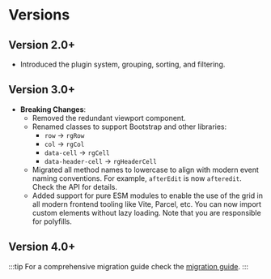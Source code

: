 # Versions

## Version 2.0+

-   Introduced the plugin system, grouping, sorting, and filtering.

## Version 3.0+

-   **Breaking Changes**:
    -   Removed the redundant viewport component.
    -   Renamed classes to support Bootstrap and other libraries:
        -   `row` -> `rgRow`
        -   `col` -> `rgCol`
        -   `data-cell` -> `rgCell`
        -   `data-header-cell` -> `rgHeaderCell`
    -   Migrated all method names to lowercase to align with modern event naming conventions. For example, `afterEdit` is now `afteredit`. Check the API for details.
    -   Added support for pure ESM modules to enable the use of the grid in all modern frontend tooling like Vite, Parcel, etc. You can now import custom elements without lazy loading. Note that you are responsible for polyfills.

## Version 4.0+

:::tip
For a comprehensive migration guide check the [migration guide](./migrations/v4).
:::


<!--@include: ./migrations/_v4-summary.md-->
